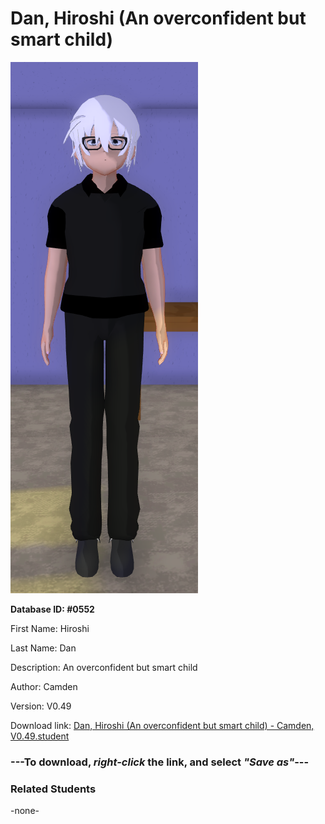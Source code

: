 # Dan, Hiroshi (An overconfident but smart child)

<img src="../../Files/Images/Dan, Hiroshi (An overconfident but smart child).png" title="Dan, Hiroshi (An overconfident but smart child) - Camden, V0.49">

**Database ID: #0552**

First Name: Hiroshi

Last Name: Dan

Description: An overconfident but smart child

Author: Camden

Version: V0.49

Download link: <a href="https://raw.githubusercontent.com/Arbiter1223/Daigaku-Gurashi-Custom-Students/master/Files/Student%20Files/Dan%2C%20Hiroshi%20(An%20overconfident%20but%20smart%20child)%20-%20Camden%2C%20V0.49.student">Dan, Hiroshi (An overconfident but smart child) - Camden, V0.49.student</a>

### ---**To download, _right-click_ the link, and select _"Save as"_**---

### Related Students

-none-
